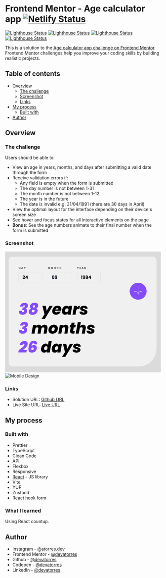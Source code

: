 # Frontend Mentor - Age calculator app [![Netlify Status](https://api.netlify.com/api/v1/badges/8d5cfd86-5689-4979-9385-5d18a92c5358/deploy-status)](https://app.netlify.com/sites/gorgeous-starburst-788b67/deploys)

[![Lighthouse Status](https://img.shields.io/badge/-Performance%2098-09864c?style=flat-square&logo=lighthouse&logoColor=white)](https://app.netlify.com/sites/wizardly-hoover-860206/deploys)
[![Lighthouse Status](https://img.shields.io/badge/-Accessibility%2077-ff7733?style=flat-square&logo=lighthouse&logoColor=white)](https://app.netlify.com/sites/wizardly-hoover-860206/deploys)
[![Lighthouse Status](https://img.shields.io/badge/-Best%20Practices%20100-09864c?style=flat-square&logo=lighthouse&logoColor=white)](https://app.netlify.com/sites/wizardly-hoover-860206/deploys)
[![Lighthouse Status](https://img.shields.io/badge/-SEO%2091-09864c?style=flat-square&logo=lighthouse&logoColor=white)](https://app.netlify.com/sites/wizardly-hoover-860206/deploys)

This is a solution to the [Age calculator app challenge on Frontend Mentor](https://www.frontendmentor.io/challenges/age-calculator-app-dF9DFFpj-Q). Frontend Mentor challenges help you improve your coding skills by building realistic projects.

## Table of contents

- [Overview](#overview)
  - [The challenge](#the-challenge)
  - [Screenshot](#screenshot)
  - [Links](#links)
- [My process](#my-process)
  - [Built with](#built-with)
- [Author](#author)

## Overview

### The challenge

Users should be able to:

- View an age in years, months, and days after submitting a valid date through the form
- Receive validation errors if:
  - Any field is empty when the form is submitted
  - The day number is not between 1-31
  - The month number is not between 1-12
  - The year is in the future
  - The date is invalid e.g. 31/04/1991 (there are 30 days in April)
- View the optimal layout for the interface depending on their device's screen size
- See hover and focus states for all interactive elements on the page
- **Bonus**: See the age numbers animate to their final number when the form is submitted

### Screenshot

<img src='./src/assets/images/final/desktop.png' width='640px' alt='Desktop Design' />
<img src='./src/assets/images/final/mobile.png' width='640px' alt='Mobile Design' />

### Links

- Solution URL: [Github URL](https://github.com/devatorres/frontend-mentor-age-calculator-app)
- Live Site URL: [Live URL](https://gorgeous-starburst-788b67.netlify.app/)

## My process

### Built with

- Prettier
- TypeScript
- Clean Code
- API
- Flexbox
- Responsive
- [React](https://reactjs.org/) - JS library
- Vite
- YUP
- Zustand
- React hook form

### What I learned

Using React countup.

## Author

- Instagram - [@atorres.dev](https://www.instagram.com/atorres.dev)
- Frontend Mentor - [@devatorres](https://www.frontendmentor.io/profile/devatorres)
- Github - [@devatorres](https://github.com/devatorres)
- Codepen - [@devatorres](https://codepen.io/devatorres)
- LinkedIn - [@devatorres](https://www.linkedin.com/in/devatorres)
